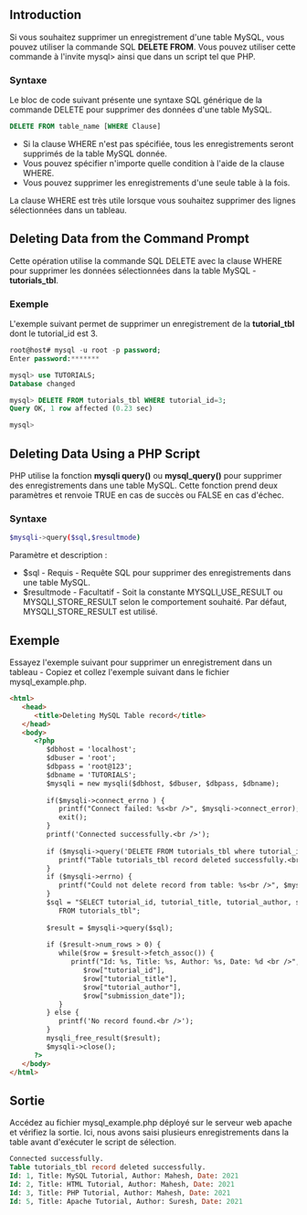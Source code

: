 ## Introduction

Si vous souhaitez supprimer un enregistrement d'une table MySQL, vous pouvez utiliser la commande
SQL **DELETE FROM**. Vous pouvez utiliser cette commande à l'invite mysql> ainsi que dans un script tel que PHP.

### Syntaxe

Le bloc de code suivant présente une syntaxe SQL générique de la commande DELETE pour supprimer des données d'une table MySQL.

``` sql
DELETE FROM table_name [WHERE Clause]
```

  - Si la clause WHERE n'est pas spécifiée, tous les enregistrements seront supprimés de la table MySQL donnée.
  - Vous pouvez spécifier n'importe quelle condition à l'aide de la clause WHERE.
  - Vous pouvez supprimer les enregistrements d'une seule table à la fois.

La clause WHERE est très utile lorsque vous souhaitez supprimer des lignes sélectionnées dans un tableau.

## Deleting Data from the Command Prompt

Cette opération utilise la commande SQL DELETE avec la clause WHERE pour supprimer les données sélectionnées 
dans la table MySQL - **tutorials_tbl**.

### Exemple

L'exemple suivant permet de supprimer un enregistrement de la **tutorial_tbl** dont le tutorial_id est 3.

``` sql
root@host# mysql -u root -p password;
Enter password:*******

mysql> use TUTORIALS;
Database changed

mysql> DELETE FROM tutorials_tbl WHERE tutorial_id=3;
Query OK, 1 row affected (0.23 sec)

mysql>
```

## Deleting Data Using a PHP Script

PHP utilise la fonction **mysqli query()** ou **mysql_query()** pour supprimer des enregistrements dans une table MySQL.
Cette fonction prend deux paramètres et renvoie TRUE en cas de succès ou FALSE en cas d'échec.

### Syntaxe

``` bash
$mysqli->query($sql,$resultmode)
```

Paramètre et description :

  - $sql - Requis - Requête SQL pour supprimer des enregistrements dans une table MySQL.
  - $resultmode - Facultatif - Soit la constante MYSQLI_USE_RESULT ou MYSQLI_STORE_RESULT selon le comportement souhaité. Par défaut, MYSQLI_STORE_RESULT est utilisé.

## Exemple

Essayez l'exemple suivant pour supprimer un enregistrement dans un tableau -
Copiez et collez l'exemple suivant dans le fichier mysql_example.php.

``` html
<html>
   <head>
      <title>Deleting MySQL Table record</title>
   </head>
   <body>
      <?php
         $dbhost = 'localhost';
         $dbuser = 'root';
         $dbpass = 'root@123';
         $dbname = 'TUTORIALS';
         $mysqli = new mysqli($dbhost, $dbuser, $dbpass, $dbname);
         
         if($mysqli->connect_errno ) {
            printf("Connect failed: %s<br />", $mysqli->connect_error);
            exit();
         }
         printf('Connected successfully.<br />');
		 
         if ($mysqli->query('DELETE FROM tutorials_tbl where tutorial_id = 4')) {
            printf("Table tutorials_tbl record deleted successfully.<br />");
         }
         if ($mysqli->errno) {
            printf("Could not delete record from table: %s<br />", $mysqli->error);
         }
         $sql = "SELECT tutorial_id, tutorial_title, tutorial_author, submission_date 
            FROM tutorials_tbl";
		 
         $result = $mysqli->query($sql);
           
         if ($result->num_rows > 0) {
            while($row = $result->fetch_assoc()) {
               printf("Id: %s, Title: %s, Author: %s, Date: %d <br />", 
                  $row["tutorial_id"], 
                  $row["tutorial_title"], 
                  $row["tutorial_author"],
                  $row["submission_date"]);               
            }
         } else {
            printf('No record found.<br />');
         }
         mysqli_free_result($result);
         $mysqli->close();
      ?>
   </body>
</html>
```

## Sortie

Accédez au fichier mysql_example.php déployé sur le serveur web apache et vérifiez la sortie. Ici, nous avons 
saisi plusieurs enregistrements dans la table avant d'exécuter le script de sélection.

``` sql
Connected successfully.
Table tutorials_tbl record deleted successfully.
Id: 1, Title: MySQL Tutorial, Author: Mahesh, Date: 2021
Id: 2, Title: HTML Tutorial, Author: Mahesh, Date: 2021
Id: 3, Title: PHP Tutorial, Author: Mahesh, Date: 2021
Id: 5, Title: Apache Tutorial, Author: Suresh, Date: 2021
```